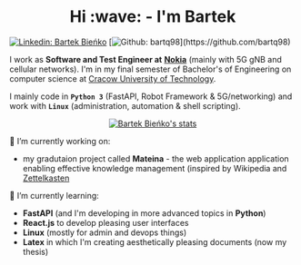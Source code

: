 <h1 align="center"> Hi :wave: - I'm Bartek </h1>

[![Linkedin: Bartek Bieńko](https://img.shields.io/badge/-Bartek%20Bieńko%20&ndash;%20My%20LinkedIn%20Profile-blue?style=flat-square&logo=Linkedin&logoColor=white&link=https://www.linkedin.com/in/bienko-bart/)](https://www.linkedin.com/in/bienko-bart/)
[![Github: bartq98](https://img.shields.io/badge/-bartq98%20&ndash;%20My%20Github-blue?style=flat-square&logo=GitHub&logoColor=white&color=black&link=[https://github.com/bartq98](https://github.com/bartq98))](https://github.com/bartq98)


I work as **Software and Test Engineer at** [**Nokia**](https://nokiakrakow.pl/) (mainly with 5G gNB and cellular networks). 
I'm in my final semester of Bachelor's of Engineering on computer science at [Cracow University of Technology](https://it.pk.edu.pl/).

I&nbsp;mainly code in **`Python 3`** (FastAPI, Robot Framework &&nbsp;5G/networking) and work with **`Linux`** (administration, automation & shell scripting).

<div align=center>

[![Bartek Bieńko's stats](https://github-readme-stats.vercel.app/api?username=bartq98&hide=issues&show_icons=true&theme=algolia)](https://github.com/anuraghazra/github-readme-stats)

</div>

🔭 I’m currently working on:
- my gradutaion project called **Mateina** - the web application application enabling effective knowledge management (inspired by Wikipedia and [Zettelkasten](https://zettelkasten.de/)


🌱 I’m currently learning:
-  **FastAPI** (and I'm developing in more advanced topics in **Python**)
-  **React.js** to develop pleasing user interfaces
-  **Linux** (mostly for admin and devops things)
-  **Latex** in which I'm creating aesthetically pleasing documents (now my thesis)
<!--
**bartq98/bartq98** is a ✨ _special_ ✨ repository because its `README.md` (this file) appears on your GitHub profile. 

Here are some ideas to get you started:

- 🔭 I’m currently working on ...
- 🌱 I’m currently learning ...
- 👯 I’m looking to collaborate on ...
- 🤔 I’m looking for help with ...
- 💬 Ask me about ...
- 📫 How to reach me: ...
- 😄 Pronouns: ...
- ⚡ Fun fact: ...
-->
